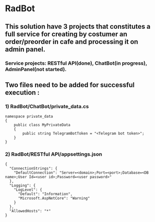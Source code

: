 # RadBot
## This solution have 3 projects that constitutes a full service for creating by costumer an order/preorder in cafe and processing it on admin panel.
### Service projects: RESTful API(done), ChatBot(in progress), AdminPanel(not started).


## Two files need to be added for successful  execution :
### 1) RadBot/ChatBot/private_data.cs
```
namespace private_data
{
    public class MyPrivateData
    {
        public string TelegramBotToken = "<Telegram bot token>";
    }
}
```
### 2) RadBot/RESTful API/appsettings.json
```
{
  "ConnectionStrings": {
    "DefaultConnection": "Server=<domain>;Port=<port>;Database=<DB name>;User Id=<user id>;Password=<user password>"
  },
  "Logging": {
    "LogLevel": {
      "Default": "Information",
      "Microsoft.AspNetCore": "Warning"
    }
  },
  "AllowedHosts": "*"
}
```
